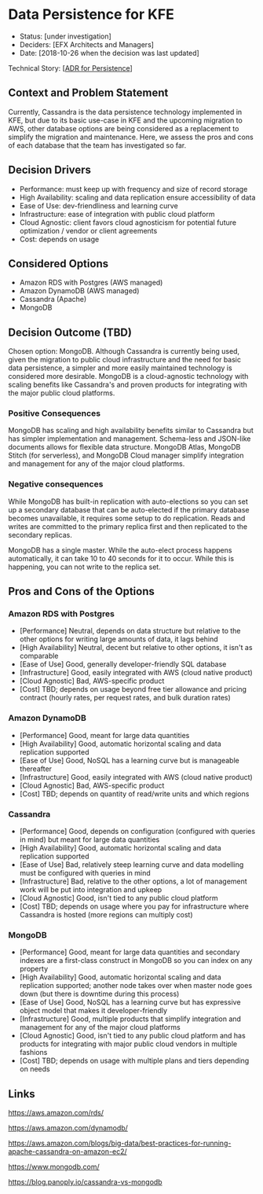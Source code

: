  # Data Persistence for KFE
 
* Status: [under investigation]
* Deciders: [EFX Architects and Managers]
* Date: [2018-10-26 when the decision was last updated]
 
Technical Story: [[ADR for Persistence](https://trello.com/c/85PvOlRY/51-spike-adr-for-persistence-rds-dynamo-cassandra)]

## Context and Problem Statement

Currently, Cassandra is the data persistence technology implemented in KFE, but due to its basic use-case in KFE and the upcoming migration to AWS, other database options are being considered as a replacement to simplify the migration and maintenance.
Here, we assess the pros and cons of each database that the team has investigated so far.

## Decision Drivers

* Performance: must keep up with frequency and size of record storage
* High Availability: scaling and data replication ensure accessibility of data
* Ease of Use: dev-friendliness and learning curve
* Infrastructure: ease of integration with public cloud platform
* Cloud Agnostic: client favors cloud agnosticism for potential future optimization / vendor or client agreements
* Cost: depends on usage

## Considered Options

* Amazon RDS with Postgres (AWS managed)
* Amazon DynamoDB (AWS managed)
* Cassandra (Apache)
* MongoDB

## Decision Outcome (TBD)

Chosen option: MongoDB. Although Cassandra is currently being used, given the migration to public cloud infrastructure and the need for basic data persistence, a simpler and more easily maintained technology is considered more desirable. 
MongoDB is a cloud-agnostic technology with scaling benefits like Cassandra's and proven products for integrating with the major public cloud platforms.

### Positive Consequences
MongoDB has scaling and high availability benefits similar to Cassandra but has simpler implementation and management. Schema-less and JSON-like documents allows for flexible data structure. MongoDB Atlas, MongoDB Stitch (for serverless), and MongoDB Cloud manager simplify integration and management for any of the major cloud platforms.

### Negative consequences
While MongoDB has built-in replication with auto-elections so you can set up a secondary database that can be auto-elected if the primary database becomes unavailable, it requires some setup to do replication. Reads and writes are committed to the primary replica first and then replicated to the secondary replicas.

MongoDB has a single master. While the auto-elect process happens automatically, it can take 10 to 40 seconds for it to occur. While this is happening, you can not write to the replica set.

## Pros and Cons of the Options

### Amazon RDS with Postgres

* [Performance] Neutral, depends on data structure but relative to the other options for writing large amounts of data, it lags behind
* [High Availability] Neutral, decent but relative to other options, it isn't as comparable
* [Ease of Use] Good, generally developer-friendly SQL database
* [Infrastructure] Good, easily integrated with AWS (cloud native product)
* [Cloud Agnostic] Bad, AWS-specific product
* [Cost] TBD; depends on usage beyond free tier allowance and pricing contract (hourly rates, per request rates, and bulk duration rates)

### Amazon DynamoDB

* [Performance] Good, meant for large data quantities
* [High Availability] Good, automatic horizontal scaling and data replication supported
* [Ease of Use] Good, NoSQL has a learning curve but is manageable thereafter
* [Infrastructure] Good, easily integrated with AWS (cloud native product)
* [Cloud Agnostic] Bad, AWS-specific product
* [Cost] TBD; depends on quantity of read/write units and which regions

### Cassandra

* [Performance] Good, depends on configuration (configured with queries in mind) but meant for large data quantities
* [High Availability] Good, automatic horizontal scaling and data replication supported
* [Ease of Use] Bad, relatively steep learning curve and data modelling must be configured with queries in mind
* [Infrastructure] Bad, relative to the other options, a lot of management work will be put into integration and upkeep
* [Cloud Agnostic] Good, isn't tied to any public cloud platform
* [Cost] TBD; depends on usage where you pay for infrastructure where Cassandra is hosted (more regions can multiply cost)

### MongoDB

* [Performance] Good, meant for large data quantities and secondary indexes are a first-class construct in MongoDB so you can index on any property 
* [High Availability] Good, automatic horizontal scaling and data replication supported; another node takes over when master node goes down (but there is downtime during this process)
* [Ease of Use] Good, NoSQL has a learning curve but has expressive object model that makes it developer-friendly
* [Infrastructure] Good, multiple products that simplify integration and management for any of the major cloud platforms
* [Cloud Agnostic] Good, isn't tied to any public cloud platform and has products for integrating with major public cloud vendors in multiple fashions
* [Cost] TBD; depends on usage with multiple plans and tiers depending on needs

## Links
https://aws.amazon.com/rds/

https://aws.amazon.com/dynamodb/

https://aws.amazon.com/blogs/big-data/best-practices-for-running-apache-cassandra-on-amazon-ec2/

https://www.mongodb.com/

https://blog.panoply.io/cassandra-vs-mongodb